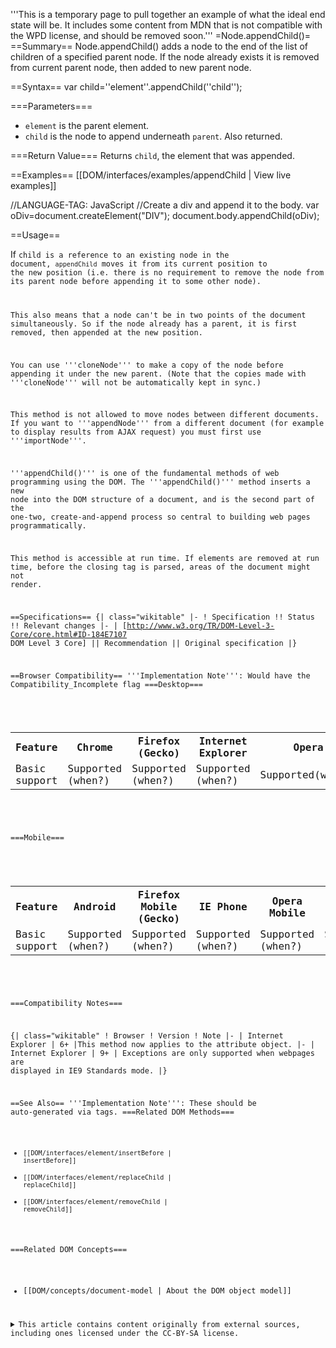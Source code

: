 '''This is a temporary page to pull together an example of what the ideal end state will be. It includes some content from MDN that is not compatible with the WPD license, and should be removed soon.'''
=Node.appendChild()=
==Summary==
Node.appendChild() adds a node to the end of the list of children of a specified parent node. If the node already exists it is removed from current parent node, then added to new parent node.

==Syntax==
 var child=''element''.appendChild(''child'');

===Parameters===
* <code>element</code> is the parent element.
* <code>child</code> is the node to append underneath <code>parent</code>. Also returned.

===Return Value===
Returns <code>child</code>, the element that was appended.

==Examples==
[[DOM/interfaces/examples/appendChild | View live examples]]

<syntaxhighlight>
//LANGUAGE-TAG: JavaScript
//Create a div and append it to the body.
var oDiv=document.createElement("DIV");
document.body.appendChild(oDiv);
</syntaxhighlight>

==Usage==

If <code>child</child> is a reference to an existing node in the document, <code>appendChild</code> moves it from its current position to the new position (i.e. there is no requirement to remove the node from its parent node before appending it to some other node).

This also means that a node can't be in two points of the document simultaneously. So if the node already has a parent, it is first removed, then appended at the new position.

You can use '''cloneNode''' to make a copy of the node before appending it under the new parent. (Note that the copies made with '''cloneNode''' will not be automatically kept in sync.)

This method is not allowed to move nodes between different documents. If you want to '''appendNode''' from a different document (for example to display results from AJAX request) you must first use '''importNode'''.

'''appendChild()''' is one of the fundamental methods of web programming using the DOM. The '''appendChild()''' method inserts a new node into the DOM structure of a document, and is the second part of the one-two, create-and-append process so central to building web pages programmatically.

This method is accessible at run time. If elements are removed at run time, before the closing tag is parsed, areas of the document might not render.

==Specifications==
{| class="wikitable"
|-
! Specification !! Status !! Relevant changes
|-
| [http://www.w3.org/TR/DOM-Level-3-Core/core.html#ID-184E7107 DOM Level 3 Core] || Recommendation || Original specification
|}

==Browser Compatibility==
'''Implementation Note''': Would have the Compatibility_Incomplete flag
===Desktop===
<div id="compat-desktop">
  <table class="compat-table">
       <tr>
        <th>Feature</th>
        <th>Chrome</th>
        <th>Firefox (Gecko)</th>
        <th>Internet Explorer</th>
        <th>Opera</th>
        <th>Safari</th>
      </tr>
      <tr>
        <td>Basic support</td>
        <td>Supported (when?)</td>
        <td>Supported (when?)</td>
        <td>Supported (when?)</td>
        <td>Supported(when?)</td>
        <td>Supported(when?)</td>
      </tr>
  </table>
</div>

===Mobile===
<div id="compat-mobile">
  <table class="compat-table">
      <tr>
        <th>Feature</th>
        <th>Android</th>
        <th>Firefox Mobile (Gecko)</th>
        <th>IE Phone</th>
        <th>Opera Mobile</th>
        <th>Safari Mobile</th>
      </tr>
      <tr>
        <td>Basic support</td>
        <td>Supported (when?)</td>
        <td>Supported (when?)</td>
        <td>Supported (when?)</td>
        <td>Supported (when?)</td>
        <td>Supported (when?)</td>
      </tr>
  </table>
</div>

===Compatibility Notes===

{| class="wikitable"
! Browser
! Version
! Note
|-
| Internet Explorer
| 6+ 
|This method now applies to the attribute object.
|-
| Internet Explorer 
| 9+
| Exceptions are only supported when webpages are displayed in IE9 Standards mode.
|}

==See Also==
'''Implementation Note''': These should be auto-generated via tags.
===Related DOM Methods===
* <code>[[DOM/interfaces/element/insertBefore | insertBefore]]</code>
* <code>[[DOM/interfaces/element/replaceChild | replaceChild]]</code>
* <code>[[DOM/interfaces/element/removeChild | removeChild]]</code>

===Related DOM Concepts===
* [[DOM/concepts/document-model | About the DOM object model]]

<details>
	<summary>This article contains content originally from external sources, including ones licensed under the CC-BY-SA license.</summary>
	<div>
		Portions of this content copyright 2012 Mozilla Contributors. This article contains work licensed under the Creative Commons Attribution-Sharealike License v2.5 or later. The original work is available at Mozilla Developer Network:
<a href="http://developer.mozilla.org/foo" target="_blank">Foo</a>
	</div>
	<div>
		Portions of this content come from Foo.org: <a href="http://foo.org/baz" target="_blank">Baz</a>
	</div>
</details>